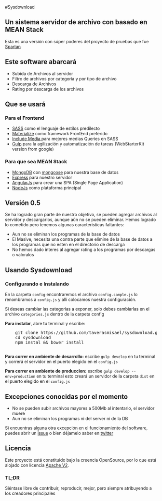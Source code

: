 #Sysdownload
## Un sistema servidor de archivo con basado en MEAN Stack

Esta es una versión con súper poderes del proyecto de pruebas que fue [Spartan](http://github.com/taverasmisael/spartan)

## Este software abarcará
* Subida de Archivos al servidor
* Filtro de archivos por categoría y por tipo de archivo
* Descarga de Archivos
* Rating por descarga de los archivos

## Que se usará
### Para el Frontend
* [SASS](http://sass-lang.com/) como el lenguaje de estilos predilecto
* [Materialize](http://materializecss.com) como framework FrontEnd preferido
* [Include Media ](include-media.com) para mejores medias Queries en SASS
* [Gulp](http://gulpjs.com/) para la agilización y automatización  de tareas (WebStarterKit version from google)

### Para que sea MEAN Stack
* [MongoDB](http://www.mongodb.org/) con [mongoose](http://mongoosejs.com/) para nuestra base de datos
* [Express](http://expressjs.com/) para nuestro servidor
* [AngularJs](https://angularjs.org/) para crear una SPA (Single Page Application)
* [NodeJs](nodejs.org) como plataforma principal


## Versión 0.5
Se ha logrado gran parte de nuestro objetivo, se pueden agregar archivos al servidor y descargarlos, aunque aún no se pueden eliminar. Hemos logrado lo cometido pero tenemos algunas caracteristicas faltantes:

* Aun no se eliminan los programas de la base de datos
* El Masive, necesita una contra parte que elimine de la base de datos a los programas que no esten en el directorio de descarga
* No hemos dado interes al agregar rating a los programas por descargas o valoralos

## Usando Sysdownload

### Configurando e Instalando
En la carpeta `config` encontraremos el archivo `config.sample.js` lo renombramos a `config.js` y allí colocamos nuestra configuración.

Si deseas cambiar las categorias a exponer, solo debes cambiarlas en el archivo `categories.js` dentro de la carpeta config

**Para instalar**, abre tu terminal y escribe:

  <pre>
    git clone https://github.com/taverasmisael/sysdownload.git
    cd sysdownload
    npm instal && bower install
  </pre>

**Para correr en ambiente de desarrollo:** escribe `gulp develop` en tu terminal y correrá el servidor en el puerto elegido en el `config.js`

**Para correr en ambiente de produccion:** escribe `gulp develop --env=production` en tu terminal esto creará un servidor de la carpeta `dist` en el puerto elegido en el `config.js`

## Excepciones conocidas por el momento

* No se pueden subir archivos mayores a 500Mb al intentarlo, el servidor muere
* Aun no se eliminan los programas ni del server ni de la DB

Si encuentras alguna otra excepción en el funcionamiento del software, puedes abrir un [issue](https://github.com/taverasmisael/sysdownload/issues) o bien déjamelo saber en [twitter](https://twitter.com/taverasmisael)

## Licencia
Este proyecto está constituido bajo la creencia OpenSource, por lo que está alojado con licencia [Apache V2](http://www.apache.org/licenses/).
### TL;DR
Siéntase libre de contribuir, reproducir, mejor, pero siempre atribuyendo a los creadores principales
